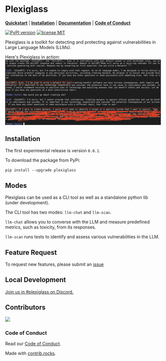 <h1>
<!-- <img src="plexiglass/assets/plexiglass.png" width="80" height="80"><br> -->
Plexiglass</h1>
<!-- <p align="center"> -->

[**Quickstart**](https://safellama.github.io/plexiglass/build/html/quick-start.html) | [**Installation**](#installation) |
[**Documentation**](https://safellama.github.io/plexiglass/build/html/index.html) | [**Code of Conduct**](#code-of-conduct)

<a href="https://badge.fury.io/py/plexiglass"><img src="https://badge.fury.io/py/plexiglass.svg" alt="PyPI version" height="18"></a>
<a href="https://opensource.org/licenses/MIT"><img src="https://img.shields.io/badge/License-apache2.0-yellow.svg" alt="license MIT" height="18"></a>
</p>

Plexiglass is a toolkit for detecting and protecting against vulnerabilities in Large Language Models (LLMs).

Here's Plexiglass in action:
![alt](plexiglass/assets/example.png)

## Installation

The first experimental release is version `0.0.1`.

To download the package from PyPi:

`pip install --upgrade plexiglass`

## Modes

Plexiglass can be used as a CLI tool as well as a standalone python lib (under development).

The CLI tool has two modes: `llm-chat` and `llm-scan`.

`llm-chat` allows you to converse with the LLM and measure predefined metrics, such as toxicity, from its responses.

`llm-scan` runs tests to identify and assess various vulnerabilities in the LLM.

## Feature Request
To request new features, please submit an [issue](https://github.com/enochkan/plexiglass/issues)

## Local Development

[Join us in #plexiglass on Discord.](https://discord.gg/sHuzVV8tQv)

## Contributors

<!-- Copy-paste in your Readme.md file -->

<a href="https://github.com/kortex-labs/plexiglass/graphs/contributors">
  <img src="https://contrib.rocks/image?repo=kortex-labs/plexiglass" />
</a>

### Code of Conduct

Read our [Code of Conduct](https://kortex-labs.github.io/plexiglass/build/html/code-of-conduct.html).

Made with [contrib.rocks](https://contrib.rocks).
